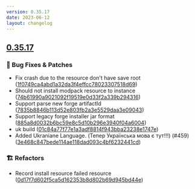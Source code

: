```yaml
---
version: 0.35.17
date: 2023-06-12
layout: changelog
---
```

## [0.35.17](#0.35.17)
### 🐛 Bug Fixes & Patches

- Fix crash due to the resource don't have save root ([1f0749ca4abd1a32da3f4effcc78023307518d69](https://github.com/Voxelum/x-minecraft-launcher/commit/1f0749ca4abd1a32da3f4effcc78023307518d69))
- Should not install modpack resource to instance ([74b61990a9021092f19519e0d33f2a339b294316](https://github.com/Voxelum/x-minecraft-launcher/commit/74b61990a9021092f19519e0d33f2a339b294316))
- Support parse new forge artifactId ([7835b8846b113d52e803fb2a3e5529daa3e09043](https://github.com/Voxelum/x-minecraft-launcher/commit/7835b8846b113d52e803fb2a3e5529daa3e09043))
- Support legacy forge installer jar format ([885a8d0032b6bc59e8c5d10b296e3940f04a6004](https://github.com/Voxelum/x-minecraft-launcher/commit/885a8d0032b6bc59e8c5d10b296e3940f04a6004))
- uk build ([01c84a77f77e1a3adf8814f943bba23238e1747e](https://github.com/Voxelum/x-minecraft-launcher/commit/01c84a77f77e1a3adf8814f943bba23238e1747e))
- Added Ukraniane Language. (Тепер Українська мова є тут!!!) (#459) ([3e468c847bede114ae118dad093c4bf6232441cd](https://github.com/Voxelum/x-minecraft-launcher/commit/3e468c847bede114ae118dad093c4bf6232441cd))
### 🏗️ Refactors

- Record install resource failed resource ([0d17f7d602f5ca5d162353b8d802b69d945bd44e](https://github.com/Voxelum/x-minecraft-launcher/commit/0d17f7d602f5ca5d162353b8d802b69d945bd44e))

